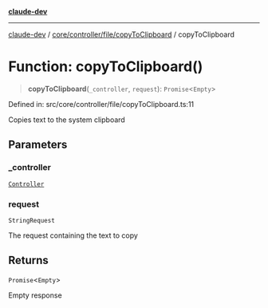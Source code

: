 [**claude-dev**](../../../../../README.md)

***

[claude-dev](../../../../../README.md) / [core/controller/file/copyToClipboard](../README.md) / copyToClipboard

# Function: copyToClipboard()

> **copyToClipboard**(`_controller`, `request`): `Promise`\<`Empty`\>

Defined in: src/core/controller/file/copyToClipboard.ts:11

Copies text to the system clipboard

## Parameters

### \_controller

[`Controller`](../../../classes/Controller.md)

### request

`StringRequest`

The request containing the text to copy

## Returns

`Promise`\<`Empty`\>

Empty response
